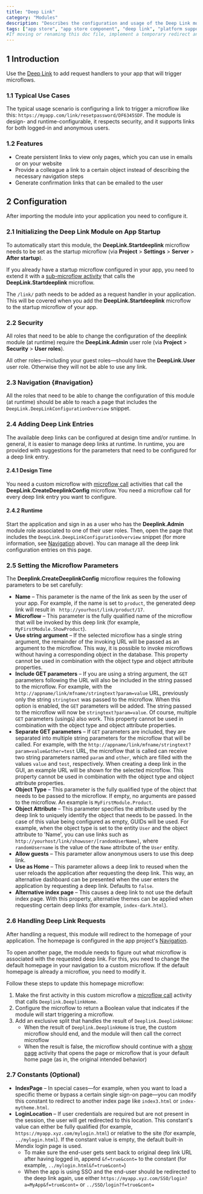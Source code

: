 ```yaml
---
title: "Deep Link"
category: "Modules"
description: "Describes the configuration and usage of the Deep Link module, which is available in the Mendix App Store."
tags: ["app store", "app store component", "deep link", "platform support"]
#If moving or renaming this doc file, implement a temporary redirect and let the respective team know they should update the URL in the product. See Mapping to Products for more details.
---
```


## 1 Introduction

Use the [Deep Link](https://appstore.home.mendix.com/link/app/43/) to add request handlers to your app that will trigger microflows.

### 1.1 Typical Use Cases

The typical usage scenario is configuring a link to trigger a microflow like this: `https://myapp.com/link/resetpassword/DF6345SDF`. The module is design- and runtime-configurable, it respects security, and it supports links for both logged-in and anonymous users.

### 1.2 Features

* Create persistent links to view only pages, which you can use in emails or on your website
* Provide a colleague a link to a certain object instead of describing the necessary navigation steps
* Generate confirmation links that can be emailed to the user

## 2 Configuration

After importing the module into your application you need to configure it.

### 2.1 Initializing the Deep Link Module on App Startup

To automatically start this  module, the **DeepLink.Startdeeplink** microflow needs to be set as the startup microflow (via **Project** > **Settings** > **Server** > **After startup**). 

If you already have a startup microflow configured in your app, you need to extend it with a [sub-microflow activity](/howto/logic-business-rules/extract-and-use-sub-microflows) that calls the **DeepLink.Startdeeplink** microflow.

The `/link/` path needs to be added as a request handler in your application. This will be covered when you add the **DeepLink.Startdeeplink** microflow to the startup microflow of your app.

### 2.2 Security

All roles that need to be able to change the configuration of the deeplink module (at runtime) require the **DeepLink.Admin** user role (via **Project** > **Security** > **User roles**).

All other roles—including your guest roles—should have the **DeepLink.User** user role. Otherwise they will not be able to use any link.

### 2.3 Navigation {#navigation}

All the roles that need to be able to change the configuration of this module (at runtime) should be able to reach a page that includes the `DeepLink.DeepLinkConfigurationOverview` snippet.

### 2.4 Adding Deep Link Entries

The available deep links can be configured at design time and/or runtime. In general, it is easier to manage deep links at runtime. In runtime, you are provided with suggestions for the parameters that need to be configured for a deep link entry.

#### 2.4.1 Design Time

You need a custom microflow with [microflow call](/refguide/microflow-call) activities that call the **DeepLink.CreateDeeplinkConfig** microflow. You need a microflow call for every deep link entry you want to configure.

#### 2.4.2 Runtime

Start the application and sign in as a user who has the **Deeplink.Admin** module role associated to one of their user roles. Then, open the page that includes the `DeepLink.DeepLinkConfigurationOverview` snippet (for more information, see [Navigation](#navigation) above). You can manage all the deep link configuration entries on this page.

### 2.5 Setting the Microflow Parameters

The **Deeplink.CreateDeeplinkConfig** microflow requires the following parameters to be set carefully:

* **Name** – This parameter is the name of the link as seen by the user of your app. For example, if the name is set to `product`, the generated deep link will result in ` http://yourhost/link/product/17`.
* **Microflow** – This parameter is the fully qualified name of the microflow that will be invoked by this deep link (for example, `MyFirstModule.ShowProduct`).
* **Use string argument** – If the selected microflow has a single string argument, the remainder of the invoking URL will be passed as an argument to the microflow. This way, it is possible to invoke microflows without having a corresponding object in the database. This property cannot be used in combination with the object type and object attribute properties.
* **Include GET parameters** – If you are using a string argument, the `GET` parameters following the URL will also be included in the string passed to the microflow. For example, with the `http://appname/link/mfname/stringtext?param=value` URL, previously only the string `stringtext` was passed to the microflow. When this option is enabled, the `GET` parameters will be added. The string passed to the microflow will now be `stringtext?param=value`. Of course, multiple `GET` parameters (using`&`) also work. This property cannot be used in combination with the object type and object attribute properties.
* **Separate GET parameters** – If `GET` parameters are included, they are separated into multiple string parameters for the microflow that will be called. For example, with the `http://appname/link/mfname/stringtext?param=value&other=test` URL, the microflow that is called can receive two string parameters named `param` and `other`, which are filled with the values `value` and `test`, respectively. When creating a deep link in the GUI, an example URL will be shown for the selected microflow. This property cannot be used in combination with the object type and object attribute properties.
* **Object Type** – This parameter is the fully qualified type of the object that needs to be passed to the microflow. If empty, no arguments are passed to the microflow. An example is `MyFirstModule.Product`.
* **Object Attribute** – This parameter specifies the attribute used by the deep link to uniquely identify the object that needs to be passed. In the case of this value being configured as empty, GUIDs will be used. For example, when the object type is set to the entity `User` and the object attribute to 'Name', you can use links such as `http://yourhost/link/showuser/[randomUserName]`, where `randomUsername` is the value of the `Name` attribute of the `User` entity.
* **Allow guests** – This parameter allow anonymous users to use this deep link.
* **Use as Home** – This parameter allows a deep link to reused when the user reloads the application after requesting the deep link. This way, an alternative dashboard can be presented when the user enters the application by requesting a deep link. Defaults to `false`.
* **Alternative index page** – This causes a deep link to not use the default index page. With this property, alternative themes can be applied when requesting certain deep links (for example, `index-dark.html`).

### 2.6 Handling Deep Link Requests

After handling a request, this module will redirect to the homepage of your application. The homepage is configured in the app project's [Navigation](/refguide/navigation).

To open another page, the module needs to figure out what microflow is associated with the requested deep link. For this, you need to change the default homepage in your navigation to a custom microflow. If the default homepage is already a microflow, you need to modify it.

Follow these steps to update this homepage microflow:

1. Make the first activity in this custom microflow a [microflow call](/refguide/microflow-call) activity that calls `Deeplink.DeeplinkHome`. 
2. Configure the microflow to return a Boolean value that indicates if the module will start triggering a microflow. 
3. Add an exclusive split that handles the result of `Deeplink.DeeplinkHome`:
	* When the result of `Deeplink.DeeplinkHome` is true, the custom microflow should end, and the module will then call the correct microflow
	* When the result is false, the microflow should continue with a [show page](/refguide/show-page) activity that opens the page or microflow that is your default home page (as in, the original intended behavior)

### 2.7 Constants (Optional)

* **IndexPage** – In special cases—for example, when you want to load a specific theme or bypass a certain single sign-on page—you can modify this constant to redirect to another index page like `index3.html` or `index-mytheme.html`.
* **LoginLocation** – If user credentials are required but are not present in the session, the user will get redirected to this location. This constant's value can either be fully qualified (for example, `https://myapp.xyz.com/mylogin.html`) or relative to the site (for example, `../mylogin.html`). If the constant value is empty, the default built-in Mendix login page is used.
	* To make sure the end-user gets sent back to original deep link URL after having logged in, append `&f=true&cont=` to the constant (for example, `../mylogin.html&f=true&cont=`)
	* When the app is using SSO and the end-user should be redirected to the deep link again, use either `https://myapp.xyz.com/SSO/login?a=MyApp&f=true&cont=` or `../SSO/login?f=true&cont=`
